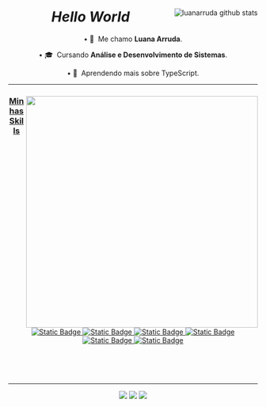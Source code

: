 <Header>
  
<div>
  
<a href="https://github.com/luanarruda">
<img align="right" src="https://github-readme-stats.vercel.app/api?username=luanarruda&show_icons=true&theme=omni&line_height=27" alt="luanarruda github stats"/>
</a>  

  <h1 align="center"> <i>Hello World</i> </h1>

  <div align="center">

  • 🤔 &nbsp;Me chamo **Luana Arruda**.
  
  • 🎓 &nbsp;Cursando **Análise e Desenvolvimento de Sistemas**.
  
  • 🌱 &nbsp;Aprendendo mais sobre TypeScript.

  </div>

  <hr>

  <a href="[https://github.com/luanarruda]">
  <img align="right" src="https://github-readme-stats.vercel.app/api/top-langs/?username=luanarruda&hide=html&layout=compact&theme=omni" min-width="468px" max-width="468px" width="468px" />
  
<h3 align="center">Minhas Skills</h3>

  <div align="center">
    
  ![Static Badge](https://img.shields.io/badge/HTML-191622?style=flat&logo=html5&logoColor=FF79C6)
  ![Static Badge](https://img.shields.io/badge/CSS-191622?style=flat&logo=CSS3&logoColor=FF79C6)
  ![Static Badge](https://img.shields.io/badge/TypeScript-191622?style=flat&logo=typescript&logoColor=FF79C6)
  ![Static Badge](https://img.shields.io/badge/JavaScript-191622?style=flat&logo=javascript&logoColor=FF79C6)
  ![Static Badge](https://img.shields.io/badge/Angular-191622?style=flat&logo=angular&logoColor=FF79C6)
  ![Static Badge](https://img.shields.io/badge/-191622?style=flat&logo=c&logoColor=FF79C6)

  </div>

<br>
<br>
<br>
<hr>

  <p align="center">
  <a href="mailto:luanamarrudaa@gmail.com?subject=Questions" alt="Gmail">
  <img src="https://img.shields.io/badge/-Gmail-FF0000?style=flat-square&labelColor=FF0000&logo=gmail&logoColor=white&link=LINK-DO-SEU-EMAIL" /></a>

  <a href="https://www.linkedin.com/in/luanarruda/" alt="Linkedin">
  <img src="https://img.shields.io/badge/-Linkedin-0e76a8?style=flat-square&logo=Linkedin&logoColor=white&link=LINK-DO-SEU-LINKEDIN" /></a>
  
  <a href="https://www.instagram.com/l.luanarruda/" alt="Instagram">
  <img src="https://img.shields.io/badge/-Instagram-DF0174?style=flat-square&labelColor=DF0174&logo=instagram&logoColor=white&link=LINK-DO-SEU-INSTAGRAM"/></a>
</p>

</div>

</header
